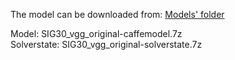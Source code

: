 The model can be downloaded from: [Models' folder](https://drive.google.com/open?id=1Amp9jJSu32tZ_DHe_ljziGzC-fE42Pfg)

Model: SIG30_vgg_original-caffemodel.7z<br>
Solverstate: SIG30_vgg_original-solverstate.7z
